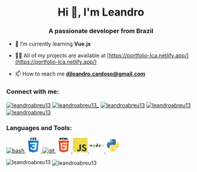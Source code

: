 <h1 align="center">Hi 👋, I'm Leandro</h1>
<h3 align="center">A passionate developer from Brazil</h3>

- 🌱 I’m currently learning **Vue.js**

- 👨‍💻 All of my projects are available at [https://portfolio-lca.netlify.app/](https://portfolio-lca.netlify.app/)

- 📫 How to reach me **djleandro.cardoso@gmail.com**

<h3 align="left">Connect with me:</h3>
<p align="left">
<a href="https://codepen.io/leandroabreu13" target="blank"><img align="center" src="https://cdn.jsdelivr.net/npm/simple-icons@3.0.1/icons/codepen.svg" alt="leandroabreu13" height="30" width="40" /></a>
<a href="https://twitter.com/leandroabreu02" target="blank"><img align="center" src="https://cdn.jsdelivr.net/npm/simple-icons@3.0.1/icons/twitter.svg" alt="leandroabreu13_" height="30" width="40" /></a>
<a href="https://linkedin.com/in/leandroabreu13" target="blank"><img align="center" src="https://cdn.jsdelivr.net/npm/simple-icons@3.0.1/icons/linkedin.svg" alt="leandroabreu13" height="30" width="40" /></a>
<a href="https://codesandbox.com/leandroabreu13" target="blank"><img align="center" src="https://cdn.jsdelivr.net/npm/simple-icons@3.0.1/icons/codesandbox.svg" alt="leandroabreu13" height="30" width="40" /></a>
<a href="https://instagram.com/leandroabreu02" target="blank"><img align="center" src="https://cdn.jsdelivr.net/npm/simple-icons@3.0.1/icons/instagram.svg" alt="leandroabreu13" height="30" width="40" /></a>
</p>

<h3 align="left">Languages and Tools:</h3>
<p align="left">
  <a href="https://www.gnu.org/software/bash/" target="_blank"> 
    <img src="https://www.vectorlogo.zone/logos/gnu_bash/gnu_bash-icon.svg" alt="bash" width="40" height="40"/> 
  </a> 
<!--   <a href="https://getbootstrap.com" target="_blank"> 
    <img src="https://raw.githubusercontent.com/devicons/devicon/master/icons/bootstrap/bootstrap-plain-wordmark.svg" alt="bootstrap" width="40" height="40"/> 
  </a>  -->
  <a href="https://www.w3schools.com/css/" target="_blank"> 
    <img src="https://raw.githubusercontent.com/devicons/devicon/master/icons/css3/css3-original-wordmark.svg" alt="css3" width="40" height="40"/> 
  </a> 
  <a href="https://git-scm.com/" target="_blank"> 
    <img src="https://www.vectorlogo.zone/logos/git-scm/git-scm-icon.svg" alt="git" width="40" height="40"/> 
  </a> 
  <a href="https://www.w3.org/html/" target="_blank"> 
    <img src="https://raw.githubusercontent.com/devicons/devicon/master/icons/html5/html5-original-wordmark.svg" alt="html5" width="40" height="40"/> 
  </a> 
  <a href="https://developer.mozilla.org/en-US/docs/Web/JavaScript" target="_blank"> 
    <img src="https://raw.githubusercontent.com/devicons/devicon/master/icons/javascript/javascript-original.svg" alt="javascript" width="40" height="40"/> 
  </a> 
<!--   <a href="https://laravel.com/" target="_blank"> 
    <img src="https://raw.githubusercontent.com/devicons/devicon/master/icons/laravel/laravel-plain-wordmark.svg" alt="laravel" width="40" height="40"/> 
  </a>  -->
<!--   <a href="https://www.mysql.com/" target="_blank"> 
    <img src="https://raw.githubusercontent.com/devicons/devicon/master/icons/mysql/mysql-original-wordmark.svg" alt="mysql" width="40" height="40"/> 
  </a>  -->
  <a href="https://nodejs.org" target="_blank"> 
    <img src="https://raw.githubusercontent.com/devicons/devicon/master/icons/nodejs/nodejs-original-wordmark.svg" alt="nodejs" width="40" height="40"/> 
  </a> 
<!--   <a href="https://postman.com" target="_blank"> 
    <img src="https://www.vectorlogo.zone/logos/getpostman/getpostman-icon.svg" alt="postman" width="40" height="40"/> 
  </a>  -->
  <a href="https://www.python.org" target="_blank"> 
    <img src="https://raw.githubusercontent.com/devicons/devicon/master/icons/python/python-original.svg" alt="python" width="40" height="40"/> 
  </a> 
<!--   <a href="https://reactjs.org/" target="_blank"> 
    <img src="https://raw.githubusercontent.com/devicons/devicon/master/icons/react/react-original-wordmark.svg" alt="react" width="40" height="40"/> 
  </a>  -->
<!--   <a href="https://www.sqlite.org/" target="_blank"> 
    <img src="https://www.vectorlogo.zone/logos/sqlite/sqlite-icon.svg" alt="sqlite" width="40" height="40"/> 
  </a>  -->
<!--   <a href="https://vuejs.org/" target="_blank"> 
    <img src="https://raw.githubusercontent.com/devicons/devicon/master/icons/vuejs/vuejs-original-wordmark.svg" alt="vuejs" width="40" height="40"/> 
  </a>  -->
</p>

<p><img align="left" src="https://github-readme-stats.vercel.app/api/top-langs?username=leandroabreu13&show_icons=true&locale=en&layout=compact" alt="leandroabreu13" /></p>

<p>&nbsp;<img align="center" src="https://github-readme-stats.vercel.app/api?username=leandroabreu13&show_icons=true&locale=en" alt="leandroabreu13" /></p>
